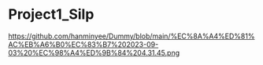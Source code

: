 # Project1_Silp
https://github.com/hanminyee/Dummy/blob/main/%EC%8A%A4%ED%81%AC%EB%A6%B0%EC%83%B7%202023-09-03%20%EC%98%A4%ED%9B%84%204.31.45.png
